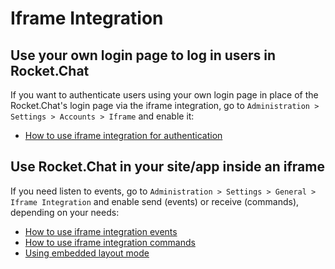 # Iframe Integration

## Use your own login page to log in users in Rocket.Chat

If you want to authenticate users using your own login page in place of the Rocket.Chat's login page via the iframe integration, go to `Administration > Settings > Accounts > Iframe` and enable it:

* [How to use iframe integration for authentication](configuring-iframe-auth/)

## Use Rocket.Chat in your site/app inside an iframe

If you need listen to events, go to `Administration > Settings > General > Iframe Integration` and enable send (events) or receive (commands), depending on your needs:

* [How to use iframe integration events](iframe-events.md)
* [How to use iframe integration commands](iframe-integration-sending-commands.md)
* [Using embedded layout mode](../embedded-layout.md)
